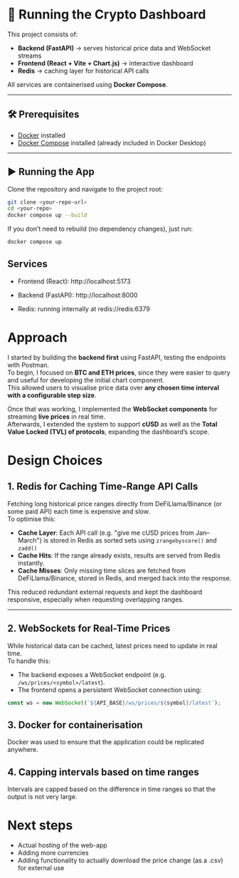 # 🚀 Running the Crypto Dashboard

This project consists of:  
- **Backend (FastAPI)** → serves historical price data and WebSocket streams  
- **Frontend (React + Vite + Chart.js)** → interactive dashboard  
- **Redis** → caching layer for historical API calls  

All services are containerised using **Docker Compose**.

---

## 🛠️ Prerequisites
- [Docker](https://docs.docker.com/get-docker/) installed  
- [Docker Compose](https://docs.docker.com/compose/) installed (already included in Docker Desktop)

---

## ▶️ Running the App

Clone the repository and navigate to the project root:

```bash
git clone <your-repo-url>
cd <your-repo>
docker compose up --build
```
If you don’t need to rebuild (no dependency changes), just run:
```bash
docker compose up
```

## Services

- Frontend (React): http://localhost:5173

- Backend (FastAPI): http://localhost:8000

- Redis: running internally at redis://redis:6379

# Approach

I started by building the **backend first** using FastAPI, testing the endpoints with Postman.  
To begin, I focused on **BTC and ETH prices**, since they were easier to query and useful for developing the initial chart component.  
This allowed users to visualise price data over **any chosen time interval with a configurable step size**.  

Once that was working, I implemented the **WebSocket components** for streaming **live prices** in real time.  
Afterwards, I extended the system to support **cUSD** as well as the **Total Value Locked (TVL) of protocols**, expanding the dashboard’s scope.

# Design Choices

## 1. Redis for Caching Time-Range API Calls

Fetching long historical price ranges directly from DeFiLlama/Binance (or some paid API) each time is expensive and slow.  
To optimise this:

- **Cache Layer**: Each API call (e.g. "give me cUSD prices from Jan–March") is stored in Redis as sorted sets using ```zrangebyscore()``` and ```zadd()```
- **Cache Hits**: If the range already exists, results are served from Redis instantly.  
- **Cache Misses**: Only missing time slices are fetched from DeFiLlama/Binance, stored in Redis, and merged back into the response.  

This reduced redundant external requests and kept the dashboard responsive, especially when requesting overlapping ranges.

---

## 2. WebSockets for Real-Time Prices

While historical data can be cached, latest prices need to update in real time.  
To handle this:

- The backend exposes a WebSocket endpoint (e.g. `/ws/prices/<symbol>/latest`).  
- The frontend opens a persistent WebSocket connection using:

```javascript
const ws = new WebSocket(`${API_BASE}/ws/prices/${symbol}/latest`);
```

## 3. Docker for containerisation

Docker was used to ensure that the application could be replicated anywhere.

## 4. Capping intervals based on time ranges

Intervals are capped based on the difference in time ranges so that the output is not very large.


# Next steps

- Actual hosting of the web-app
- Adding more currencies
- Adding functionality to actually download the price change (as a .csv) for external use